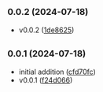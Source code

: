## <small>0.0.2 (2024-07-18)</small>

- v0.0.2 ([1de8625](https://github.com/barelyhuman/mono/commit/1de8625))

## <small>0.0.1 (2024-07-18)</small>

- initial addition
  ([cfd70fc](https://github.com/barelyhuman/mono/commit/cfd70fc))
- v0.0.1 ([f24d066](https://github.com/barelyhuman/mono/commit/f24d066))
